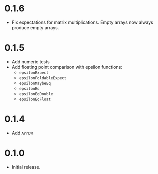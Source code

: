# 0.1.6

* Fix expectations for matrix multiplications. Empty arrays now always produce empty arrays.

# 0.1.5

* Add numeric tests
* Add floating point comparison with epsilon functions:
  * `epsilonExpect`
  * `epsilonFoldableExpect`
  * `epsilonMaybeEq`
  * `epsilonEq`
  * `epsilonEqDouble`
  * `epsilonEqFloat`


# 0.1.4

* Add `ArrDW`

# 0.1.0

* Initial release.
